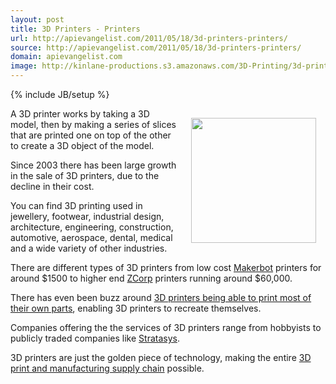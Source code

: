 ```yaml
---
layout: post
title: 3D Printers - Printers
url: http://apievangelist.com/2011/05/18/3d-printers-printers/
source: http://apievangelist.com/2011/05/18/3d-printers-printers/
domain: apievangelist.com
image: http://kinlane-productions.s3.amazonaws.com/3D-Printing/3d-printing-printers.jpg
---
```

{% include JB/setup %}<p><img style="padding: 15px;" src="http://kinlane-productions.s3.amazonaws.com/3D-Printing/3d-printing-printers.jpg" alt="" width="200" align="right" />A 3D printer works by taking a 3D model, then by making a series of slices that are printed one on top of the other to create a 3D object of the model.<p></p>
Since 2003 there has been large growth in the sale of 3D printers, due to the decline in their cost.<p></p>
You can find 3D printing used in jewellery, footwear, industrial design, architecture, engineering, construction, automotive, aerospace, dental, medical and a wide variety of other industries.<p></p>
There are different types of 3D printers from low cost <a title="Makerbot" href="http://www.makerbot.com/">Makerbot</a> printers for around $1500 to higher end <a title="ZCorp" href="http://www.zcorp.com/en/home.aspx">ZCorp</a> printers running around $60,000.<p></p>
There has even been buzz around <a href="http://dornob.com/3d-printer-diy-home-factory-real-life-replicator/">3D printers being able to print most of their own parts</a>, enabling 3D printers to recreate themselves.<p></p>
Companies offering the the services of 3D printers range from hobbyists to publicly traded companies like <a title="Stratsys" href="http://www.stratasys.com/">Stratasys</a>.<p></p>
3D printers are just the golden piece of technology, making the entire <a title="3D print and manufacturing supply chain" href="http://www.kinlane.com/2011/05/3d-printing-and-manufacturing-supply-chain/">3D print and manufacturing supply chain</a> possible.</p>
